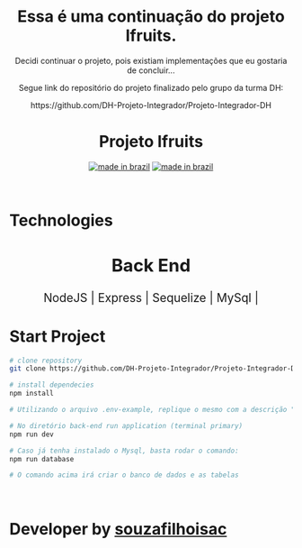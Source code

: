 <div align="center">

# Essa é uma continuação do projeto Ifruits.
<p>Decidi continuar o projeto, pois existiam implementações que eu gostaria de concluir...</p>
<p>Segue link do repositório do projeto finalizado pelo grupo da turma DH:</p>
<p>https://github.com/DH-Projeto-Integrador/Projeto-Integrador-DH</p>

# Projeto Ifruits

[![made in brazil](https://img.shields.io/badge/state%20-bulding-009.svg?style=for-the-badge)]() [![made in brazil](https://img.shields.io/badge/made%20in-brazil-008751.svg?style=for-the-badge)](https://www.google.com/maps/place/brazil)
</div>

</br>

# Technologies

<div style="font-size: 1.3rem" align="center">

Back End
---
NodeJS |
Express |
Sequelize |
MySql |

</div>

# Start Project

```bash
# clone repository
git clone https://github.com/DH-Projeto-Integrador/Projeto-Integrador-DH.git

# install dependecies
npm install

# Utilizando o arquivo .env-example, replique o mesmo com a descrição ".env" e preencha os dados das suas variáveis locais

# No diretório back-end run application (terminal primary)
npm run dev

# Caso já tenha instalado o Mysql, basta rodar o comando:
npm run database

# O comando acima irá criar o banco de dados e as tabelas
```

</br>

# Developer by [souzafilhoisac](https://github.com/souzafilhoisac)
